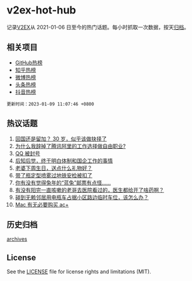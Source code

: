 # v2ex-hot-hub

 记录[V2EX](https://www.v2ex.com/)从 2021-01-06 日至今的热门话题。每小时抓取一次数据，按天[归档](archives)。
 
 ## 相关项目

- [GitHub热榜](https://github.com/lonnyzhang423/github-hot-hub)
- [知乎热榜](https://github.com/lonnyzhang423/zhihu-hot-hub)
- [微博热榜](https://github.com/lonnyzhang423/weibo-hot-hub)
- [头条热榜](https://github.com/lonnyzhang423/toutiao-hot-hub)
- [抖音热榜](https://github.com/lonnyzhang423/douyin-hot-hub)


 `更新时间：2023-01-09 11:07:46 +0800`

## 热议话题

1. [回国还是留加？ 30 岁，似乎该做抉择了](https://www.v2ex.com/t/907408)
1. [为什么我辞掉了腾讯阿里的工作选择做自由职业?](https://www.v2ex.com/t/907476)
1. [QQ 被封号](https://www.v2ex.com/t/907325)
1. [后知后觉，终于明白体制和国企工作的事情](https://www.v2ex.com/t/907388)
1. [老婆下周生日，送点什么礼物好？](https://www.v2ex.com/t/907326)
1. [带了瓶定型喷雾过地铁安检被扣了](https://www.v2ex.com/t/907496)
1. [你有没有觉得兔年的“蓝兔”邮票有点怪……](https://www.v2ex.com/t/907337)
1. [有没有阳完一直咳嗽的老哥去医院看过的，医生都给开了啥药啊？](https://www.v2ex.com/t/907327)
1. [碰到无赖邻居用电瓶车占据小区路边临时车位，该怎么办？](https://www.v2ex.com/t/907478)
1. [Mac 有无必要购买 ac+](https://www.v2ex.com/t/907392)

## 历史归档

[archives](archives)

## License

See the [LICENSE](LICENSE) file for license rights and limitations (MIT).
